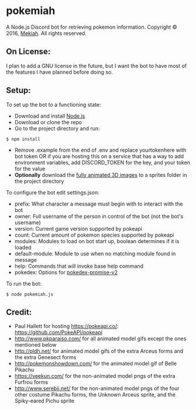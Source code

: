 # pokemiah
A Node.js Discord bot for retrieving pokemon information. Copyright © 2016, [Mekiah](https://github.com/Mekiah). All rights reserved.

## On License:
I plan to add a GNU license in the future, but I want the bot to have most of the features I have planned before doing so.

## Setup:
To set up the bot to a functioning state:
* Download and install [Node.js](https://nodejs.org/)
* Download or clone the repo
* Go to the project directory and run:
```
$ npm install
```
* Remove .example from the end of .env and replace yourtokenhere with bot token OR if you are hosting this on a service that has a way to add environment variables, add DISCORD_TOKEN for the key, and your token for the value
* **Optionally** download the [fully animated 3D images](https://www.dropbox.com/sh/htlzoi9n03q4hs1/AADs50x93H9n2yogTrcPZG1Ka) to a sprites folder in the project directory

To configure the bot edit settings.json:
* prefix: What character a message must begin with to interact with the bot
* owner: Full username of the person in control of the bot (not the bot's username)
* version: Current game version supported by pokeapi
* count: Current amount of pokemon species supported by pokeapi
* modules: Modules to load on bot start up, boolean determines if it is loaded
* default-module: Module to use when no matching module found in message
* help: Commands that will invoke base help command
* pokedex: Options for [pokedex-promise-v2](https://github.com/PokeAPI/pokedex-promise-v2#configuration)

To run the bot:
```
$ node pokemiah.js
```

## Credit:
* Paul Hallett for hosting https://pokeapi.co/: https://github.com/PokeAPI/pokeapi
* http://www.pkparaiso.com/ for all animated model gifs except the ones mentioned below
* http://pldh.net/ for animated model gifs of the extra Arceus forms and the extra Genesect forms
* http://pokemonshowdown.com/ for the animated model gif of Belle Pikachu
* https://veekun.com/ for the non-animated model pngs of the extra Furfrou forms
* http://www.serebii.net/ for the non-animated model pngs of the four other costume Pikachu forms, the Unknown Arceus sprite, and the Spiky-eared Pichu sprite
